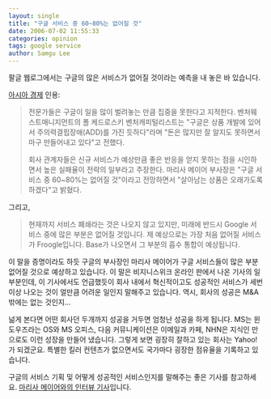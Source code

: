 ```yaml
---
layout: single
title: "구글 서비스 중 60~80%는 없어질 것"
date: 2006-07-02 11:55:33
categories: opinion
tags: google service
author: Samgu Lee
---
```


팔글 웹로그에서는 구글의 많은 서비스가 없어질 것이라는 예측을 내 놓은 바 있습니다.

[아시아 경제](http://www.akn.co.kr/news/read.php?idxno=41600) 인용:

> 전문가들은 구글이 일을 많이 벌려놓는 만큼 집중을 못한다고 지적한다. 벤처웨스트매니지먼트의 폴 케드로스키 벤처캐피털리스트는 "구글은 상품 개발에 있어서 주의력결핍장애(ADD)를 가진 듯하다"라며 "돈은 많지만 잘 알지도 못하면서 마구 만들어내고 있다"고 전했다.
>
> 회사 관계자들은 신규 서비스가 예상만큼 좋은 반응을 얻지 못하는 점을 시인하면서 높은 실패율이 전략의 일부라고 주장한다. 마리사 메이어 부사장은 "구글 서비스 중 60~80%는 없어질 것"이라고 전망하면서 "살아남는 상품은 오래가도록 하겠다"고 밝혔다.

그리고,

> 현재까지 서비스 폐쇄라는 것은 나오지 않고 있지만, 미래에 반드시 Google 서비스 중에 많은 부분은 없어질 것입니다. 제 예상으로는 가장 처음 없어질 서비스가 Froogle입니다. Base가 나오면서 그 부분의 흡수 통합이 예상됩니다.

이 말을 증명이라도 하듯 구글의 부사장인 마리사 메이어가 구글 서비스들이 많은 부분 없어질 것으로 예상하고 있습니다. 이 말은 비지니스위크 온라인 판에서 나온 기사의 일부분인데, 이 기사에서도 언급했듯이 회사 내에서 혁신적이고도 성공적인 서비스가 세번 이상 나오는 것이 얼만큼 어려운 일인지 말해주고 있습니다. 역시, 회사의 성공은 M&A 밖에는 없는 것인지...

넒게 본다면 어떤 회사던 두개까지 성공을 거두면 엄청난 성공을 하게 됩니다. MS는 윈도우즈라는 OS와 MS 오피스, 다음 커뮤니케이션은 이메일과 카페, NHN은 지식인 만으로도 이런 성장을 만들어 냈습니다. 그렇게 보면 굉장히 잘하고 있는 회사는 Yahoo!가 되겠군요. 특별한 킬러 컨텐츠가 없으면서도 국가마다 굉장한 점유율을 기록하고 있습니다.

구글의 서비스 기획 및 어떻게 성공적인 서비스인지를 말해주는 좋은 기사를 참고하세요. [마리사 메이어와의 인터뷰 기사](http://www.businessweek.com/technology/content/jun2006/tc20060629_411177.htm?campaign_id=search)입니다.
